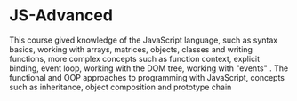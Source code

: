 # JS-Advanced

This course gived knowledge of the JavaScript language, such as syntax basics, working with arrays, matrices, objects, classes and writing functions, more complex concepts such as function context, explicit binding, event loop, working with the DOM tree, working with "events" . The functional and OOP approaches to programming with JavaScript, concepts such as inheritance, object composition and prototype chain

